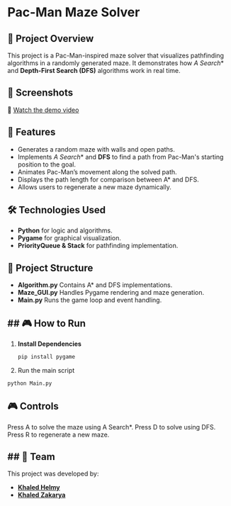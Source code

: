 # Pac-Man Maze Solver

## 🎯 Project Overview
This project is a Pac-Man-inspired maze solver that visualizes pathfinding algorithms in a randomly generated maze. It demonstrates how **A* Search** and **Depth-First Search (DFS)** algorithms work in real time.

## 📸 Screenshots
🎥 [Watch the demo video]([https://drive.google.com/your-video-link](https://drive.google.com/file/d/1C6OlU8RdP4dhAfNP7y3xt_xWyIgFPQlW/view?usp=drive_link))


## 🚀 Features
- Generates a random maze with walls and open paths.
- Implements **A* Search** and **DFS** to find a path from Pac-Man's starting position to the goal.
- Animates Pac-Man’s movement along the solved path.
- Displays the path length for comparison between A* and DFS.
- Allows users to regenerate a new maze dynamically.

## 🛠️ Technologies Used
- **Python** for logic and algorithms.
- **Pygame** for graphical visualization.
- **PriorityQueue & Stack** for pathfinding implementation.

## 📂 Project Structure
- **Algorithm.py**  Contains A* and DFS implementations.
- **Maze_GUI.py** Handles Pygame rendering and maze generation.
- **Main.py** Runs the game loop and event handling.

## ## 🎮 How to Run
1. **Install Dependencies**
   ```bash
   pip install pygame
2. Run the main script
  ```bash
  python Main.py
  ```
## 🎮 Controls
Press A to solve the maze using A Search*.
Press D to solve using DFS.
Press R to regenerate a new maze.

## ## 👥 Team
This project was developed by:  
- **[Khaled Helmy](https://github.com/khalledhelmy)**  
- **[Khaled Zakarya](https://github.com/khaledzakarya)**  
